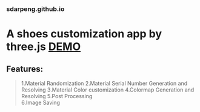 ### sdarpeng.github.io
# A shoes customization app by three.js  [DEMO](https://sdarpeng.github.io)
## Features:
>1.Material Randomization
>2.Material Serial Number Generation and Resolving
>3.Material Color customization
>4.Colormap Generation and Resolving
>5.Post Processing  
>6.Image Saving  

